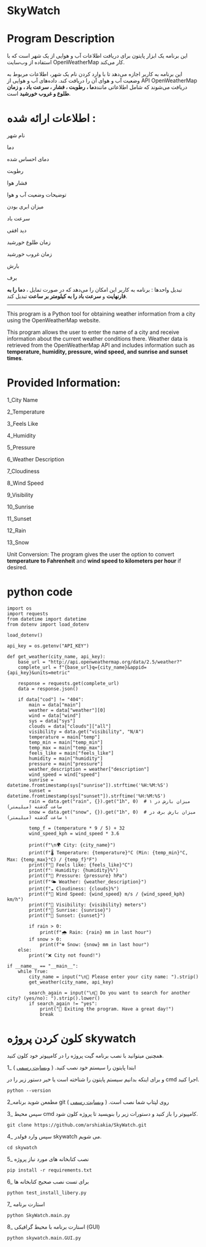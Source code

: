 # SkyWatch

# Program Description

این برنامه یک ابزار پایتون برای دریافت اطلاعات آب و هوایی از یک شهر است که با استفاده از وب‌سایت OpenWeatherMap کار می‌کند.

این برنامه به کاربر اجازه می‌دهد تا با وارد کردن نام یک شهر، اطلاعات مربوط به وضعیت آب و هوای آن را دریافت کند.
داده‌های آب و هوایی از API OpenWeatherMap دریافت می‌شوند که شامل اطلاعاتی مانند**دما ، رطوبت ، فشار ، سرعت باد ، و زمان طلوع و غروب خورشید** است.

# اطلاعات ارائه شده :

نام شهر

دما

دمای احساس شده

رطوبت

فشار هوا

توضیحات وضعیت آب و هوا

میزان ابری بودن

سرعت باد

دید افقی

زمان طلوع خورشید

زمان غروب خورشید

بارش

برف

تبدیل واحدها :
برنامه به کاربر این امکان را می‌دهد که در صورت تمایل ، **دما را به فارنهایت** و **سرعت باد را به کیلومتر بر ساعت** تبدیل کند.

---


This program is a Python tool for obtaining weather information from a city using the OpenWeatherMap website.

This program allows the user to enter the name of a city and receive information about the current weather conditions there. Weather data is retrieved from the OpenWeatherMap API and includes information such as **temperature, humidity, pressure, wind speed, and sunrise and sunset times**.

# Provided Information:

1_City Name

2_Temperature

3_Feels Like

4_Humidity

5_Pressure

6_Weather Description

7_Cloudiness

8_Wind Speed

9_Visibility

10_Sunrise

11_Sunset

12_Rain 

13_Snow

Unit Conversion:
The program gives the user the option to convert **temperature to Fahrenheit** and **wind speed to kilometers per hour** if desired.

# python code
```
import os
import requests
from datetime import datetime
from dotenv import load_dotenv

load_dotenv()

api_key = os.getenv("API_KEY")

def get_weather(city_name, api_key):
    base_url = "http://api.openweathermap.org/data/2.5/weather?"
    complete_url = f"{base_url}q={city_name}&appid={api_key}&units=metric"

    response = requests.get(complete_url)
    data = response.json()

    if data["cod"] != "404":
        main = data["main"]
        weather = data["weather"][0]
        wind = data["wind"]
        sys = data["sys"]
        clouds = data["clouds"]["all"]
        visibility = data.get("visibility", "N/A")
        temperature = main["temp"]
        temp_min = main["temp_min"]
        temp_max = main["temp_max"]
        feels_like = main["feels_like"]
        humidity = main["humidity"]
        pressure = main["pressure"]
        weather_description = weather["description"]
        wind_speed = wind["speed"]
        sunrise = datetime.fromtimestamp(sys["sunrise"]).strftime('%H:%M:%S')
        sunset = datetime.fromtimestamp(sys["sunset"]).strftime('%H:%M:%S')
        rain = data.get("rain", {}).get("1h", 0)  # میزان بارش در ۱ ساعت گذشته (میلیمتر)
        snow = data.get("snow", {}).get("1h", 0)  # میزان بارش برف در ۱ ساعت گذشته (میلیمتر)

        temp_f = (temperature * 9 / 5) + 32
        wind_speed_kph = wind_speed * 3.6

        print(f"\n🌍 City: {city_name}")
        print(f"🌡️ Temperature: {temperature}°C (Min: {temp_min}°C, Max: {temp_max}°C) / {temp_f}°F")
        print(f"🤒 Feels like: {feels_like}°C")
        print(f"💧 Humidity: {humidity}%")
        print(f"📏 Pressure: {pressure} hPa")
        print(f"🌤️ Weather: {weather_description}")
        print(f"☁️ Cloudiness: {clouds}%")
        print(f"💨 Wind Speed: {wind_speed} m/s / {wind_speed_kph} km/h")
        print(f"👀 Visibility: {visibility} meters")
        print(f"🌅 Sunrise: {sunrise}")
        print(f"🌇 Sunset: {sunset}")

        if rain > 0:
            print(f"🌧️ Rain: {rain} mm in last hour")
        if snow > 0:
            print(f"❄️ Snow: {snow} mm in last hour")
    else:
        print("❌ City not found!")

if __name__ == "__main__":
    while True:
        city_name = input("\n🔎 Please enter your city name: ").strip()
        get_weather(city_name, api_key)

        search_again = input("\n🔄 Do you want to search for another city? (yes/no): ").strip().lower()
        if search_again != "yes":
            print("👋 Exiting the program. Have a great day!")
            break
```
# کلون کردن پروژه skywatch 

همچنین میتوانید با نصب برنامه گیت  پروژه را در کامپیوتر خود کلون کنید.

1_ ابتدا پایتون را سیستم خود نصب کنید. ( [وبسایت رسمی](https://www.python.org/downloads/)  )

و برای اینکه بدانیم سیستم پایتون را شناخته است یا خیر دستور زیر را در cmd اجرا کنید.
```
python --version
```
2_مطمعن شوید برنامه git روی لپتاپ شما نصب است. ( [وبسایت رسمی](https://git-scm.com/downloads)  )


3_ سپس محیط cmd کامپیوتر را باز کنید و دستورات زیر را بنویسید تا پروژه کلون شود.
```
git clone https://github.com/arshiakia/SkyWatch.git
```
4_ سپس وارد فولدر skywatch می شویم.
```
cd skywatch
```
5_ نصب کتابخانه های مورد نیاز پروژه
```
pip install -r requirements.txt
```

6_ برای تست نصب صحیح کتابخانه ها
```
python test_install_libery.py
```
7_ استارت برنامه
```
python SkyWatch.main.py
```
8_ استارت برنامه با محیط گرافیکی (GUI)
```
python skywatch.main.GUI.py
```
